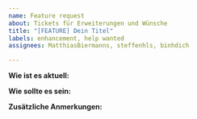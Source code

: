 ```yaml
---
name: Feature request
about: Tickets für Erweiterungen und Wünsche
title: "[FEATURE] Dein Titel"
labels: enhancement, help wanted
assignees: MatthiasBiermanns, steffenhls, binhdich

---
```


**Wie ist es aktuell:**

**Wie sollte es sein:**

**Zusätzliche Anmerkungen:**

